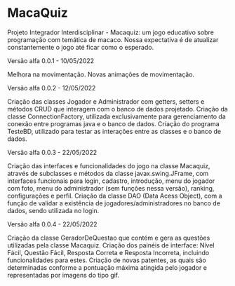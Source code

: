 # MacaQuiz
Projeto Integrador Interdisciplinar - Macaquiz: um jogo educativo sobre programação com temática de macaco. Nossa expectativa é de atualizar constantemente o jogo até ficar como o esperado.

Versão alfa 0.0.1 - 10/05/2022

Melhora na movimentação.
Novas animações de movimentação.

Versão alfa 0.0.2 - 12/05/2022

Criação das classes Jogador e Administrador com getters, setters e métodos CRUD que interagem com o banco de dados projetado.
Criação da classe ConnectionFactory, utilizada exclusivamente para gerenciamento da conexão entre programas java e o banco de dados.
Criação do programa TesteBD, utilizado para testar as interações entre as classes e o banco de dados.

Versão alfa 0.0.3 - 22/05/2022

Criação das interfaces e funcionalidades do jogo na classe Macaquiz, através de subclasses e métodos da classe javax.swing.JFrame, com interfaces funcionais para
  login, cadastro, introdução, menu do jogador com foto, menu do administrador (sem funções nessa versão), ranking, configurações e perfil.
Criação da classe DAO (Data Acess Object), com a função de validar a existência de jogadores/administradores no banco de dados, sendo utilizada no login.

Versão alfa 0.0.4 - 22/05/2022

Criação da classe GeradorDeQuestao que contém e gera as questões utilizadas pela classe Macaquiz.
Criação dos painéis de interface: Nível Fácil, Questão Fácil, Resposta Correta e Resposta Incorreta, incluindo funcionalidades para estes.
Criação de novas patentes, as quais são determinadas conforme a pontuação máxima atingida pelo jogador e representadas por imagens do tipo gif.
